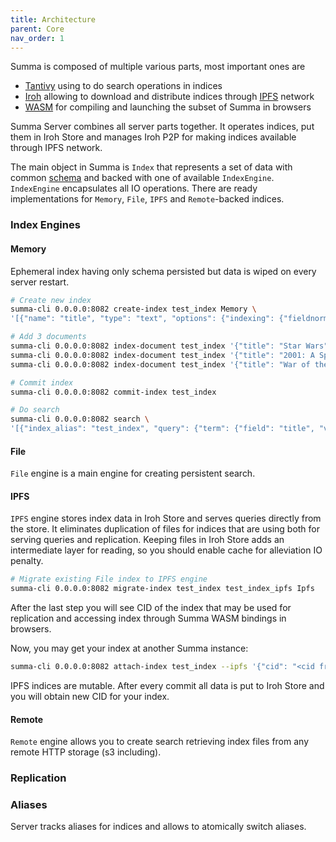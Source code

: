 ```yaml
---
title: Architecture
parent: Core
nav_order: 1
---
```


Summa is composed of multiple various parts, most important ones are 
- [Tantivy](https://github.com/quickwit-oss/tantivy) using to do search operations in indices
- [Iroh](https://github.com/n0-computer/iroh) allowing to download and distribute indices through [IPFS](https://ipfs.tech) network
- [WASM](/summa/core/wasm) for compiling and launching the subset of Summa in browsers 

Summa Server combines all server parts together. It operates indices, put them in Iroh Store and manages Iroh
P2P for making indices available through IPFS network.

The main object in Summa is `Index` that represents a set of data with common [schema](/summa/core/schema) and backed with one of available `IndexEngine`.
`IndexEngine` encapsulates all IO operations. There are ready implementations for `Memory`, `File`, `IPFS` and `Remote`-backed indices.

### Index Engines

#### Memory

Ephemeral index having only schema persisted but data is wiped on every server restart.

```bash 
# Create new index
summa-cli 0.0.0.0:8082 create-index test_index Memory \
'[{"name": "title", "type": "text", "options": {"indexing": {"fieldnorms": True, "record": "position", "tokenizer": "default"}, "stored": True}}]'

# Add 3 documents
summa-cli 0.0.0.0:8082 index-document test_index '{"title": "Star Wars"}'
summa-cli 0.0.0.0:8082 index-document test_index '{"title": "2001: A Space Odyssey"}'
summa-cli 0.0.0.0:8082 index-document test_index '{"title": "War of the Worlds"}'

# Commit index
summa-cli 0.0.0.0:8082 commit-index test_index

# Do search
summa-cli 0.0.0.0:8082 search \
'[{"index_alias": "test_index", "query": {"term": {"field": "title", "value": "war"}}, "collectors": [{"top_docs": {"limit": 10}}, {"count": {}}]}]'
```

#### File

`File` engine is a main engine for creating persistent search.

#### IPFS

`IPFS` engine stores index data in Iroh Store and serves queries directly from the store. It eliminates duplication
of files for indices that are using both for serving queries and replication.
Keeping files in Iroh Store adds an intermediate layer for reading, so you should enable cache for alleviation IO penalty.

```bash 
# Migrate existing File index to IPFS engine
summa-cli 0.0.0.0:8082 migrate-index test_index test_index_ipfs Ipfs
```

After the last step you will see CID of the index that may be used for replication and accessing index through Summa WASM bindings in browsers.

Now, you may get your index at another Summa instance:
```bash 
summa-cli 0.0.0.0:8082 attach-index test_index --ipfs '{"cid": "<cid from previous step>" }'
```

IPFS indices are mutable. After every commit all data is put to Iroh Store and you will obtain new CID for your index.

#### Remote

`Remote` engine allows you to create search retrieving index files from any remote HTTP storage (s3 including).

### Replication

### Aliases
Server tracks aliases for indices and allows to atomically switch aliases.

